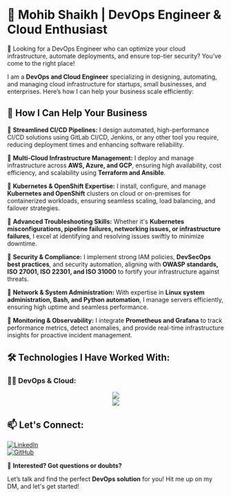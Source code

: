 # 🚀 Mohib Shaikh | DevOps Engineer & Cloud Enthusiast  

👋 Looking for a DevOps Engineer who can optimize your cloud infrastructure, automate deployments, and ensure top-tier security? You’ve come to the right place!

I am a **DevOps and Cloud Engineer** specializing in designing, automating, and managing cloud infrastructure for startups, small businesses, and enterprises. Here’s how I can help your business scale efficiently:

## 🚀 How I Can Help Your Business

🔹 **Streamlined CI/CD Pipelines:** I design automated, high-performance CI/CD solutions using GitLab CI/CD, Jenkins, or any other tool you require, reducing deployment times and enhancing software reliability.

🔹 **Multi-Cloud Infrastructure Management:** I deploy and manage infrastructure across **AWS, Azure, and GCP**, ensuring high availability, cost efficiency, and scalability using **Terraform and Ansible**.

🔹 **Kubernetes & OpenShift Expertise:** I install, configure, and manage **Kubernetes and OpenShift** clusters on cloud or on-premises for containerized workloads, ensuring seamless scaling, load balancing, and failover strategies.

🔹 **Advanced Troubleshooting Skills:** Whether it's **Kubernetes misconfigurations, pipeline failures, networking issues, or infrastructure failures**, I excel at identifying and resolving issues swiftly to minimize downtime.

🔹 **Security & Compliance:** I implement strong IAM policies, **DevSecOps best practices**, and security automation, aligning with **OWASP standards, ISO 27001, ISO 22301, and ISO 31000** to fortify your infrastructure against threats.

🔹 **Network & System Administration:** With expertise in **Linux system administration, Bash, and Python automation**, I manage servers efficiently, ensuring high uptime and seamless performance.

🔹 **Monitoring & Observability:** I integrate **Prometheus and Grafana** to track performance metrics, detect anomalies, and provide real-time infrastructure insights for proactive incident management.

## 🛠 Technologies I Have Worked With:

### 👩‍💻 DevOps & Cloud:
<p align="center">
  <img src="https://skillicons.dev/icons?i=azure,aws,linux,bash,python,docker,kubernetes,openshift,terraform,ansible,jenkins,gitlab,github&theme=light" />
  <br>
  <img src="https://skillicons.dev/icons?i=prometheus,grafana,c,java,html,css,js,unity3d&theme=light" />
</p>

## 📫 Let's Connect:
[![LinkedIn](https://img.shields.io/badge/LinkedIn-0A66C2?style=for-the-badge&logo=linkedin&logoColor=white)](https://www.linkedin.com/in/mohib-shaikh-199a8a241/)  
[![GitHub](https://img.shields.io/badge/GitHub-181717?style=for-the-badge&logo=github&logoColor=white)](https://github.com/Mohib-zs)

💬 **Interested? Got questions or doubts?**

Let’s talk and find the perfect **DevOps solution** for you! Hit me up on my DM, and let's get started!
